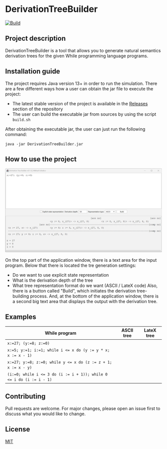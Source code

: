 # DerivationTreeBuilder

[![Build](https://github.com/mikhirurg/DerivationTreeBuilder/actions/workflows/maven.yml/badge.svg)](https://github.com/mikhirurg/DerivationTreeBuilder/actions/workflows/maven.yml)

## Project description

DerivationTreeBuilder is a tool that allows you to generate natural semantics derivation trees for the given While programming language programs.

## Installation guide

The project requires Java version 13+ in order to run the simulation. 
There are a few different ways how a user can obtain the jar file to execute the project:
- The latest stable version of the project is available in the [Releases](https://github.com/mikhirurg/DerivationTreeBuilder/releases) section of the repository
- The user can build the executable jar from sources by using the script ```build.sh```

After obtaining the executable jar, the user can just run the following command:

```
java -jar DerivationTreeBuilder.jar
```

## How to use the project

<img src="/img/img1.png" alt="Demo 1" width=800>

On the top part of the application window, there is a text area for the input program. 
Below that there is located the tre generation settings: 
- Do we want to use explicit state representation
- What is the derivation depth of the tree
- What tree representation format do we want (ASCII / LateX code)
Also, there is a button called "Build", which initiates the derivation tree-building process.
And, at the bottom of the application window, there is a second big text area that displays the output with the derivation tree.

## Examples

|While program                                                            | ASCII tree | LateX tree |
|-------------------------------------------------------------------------|------------|------------|
|```x:=27; (y:=8; z:=0)```                                                |            |            |
|```x:=5; y:=1; i:=1; while i <= x do (y := y * x; x := x - 1)```         |            |            |
|```x:=27; y:=8; z:=0; while y <= x do (z := z + 1; x := x - y)```        |            |            |
|```(i:=0; while i <= 3 do (i := i + 1)); while 0 <= i do (i := i - 1)``` |            |            |

## Contributing

Pull requests are welcome. For major changes, please open an issue first
to discuss what you would like to change.

## License

[MIT](/LICENSE.txt)
